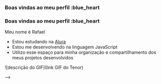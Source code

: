 ### Boas vindas ao meu perfil :blue_heart

### Boas vindas ao meu perfil :blue_heart

Meu nome é Rafael 

- Estou estudando na [Alura](https://www.alura.com.br)
- Estou me desenvolvendo na linguagem JavaScript
- Utilizo esse espaço para minha organização e compartilhamento dos meus projetos desenvolvidos


![descrição do GIF](link GIF do Tenor)




-->
